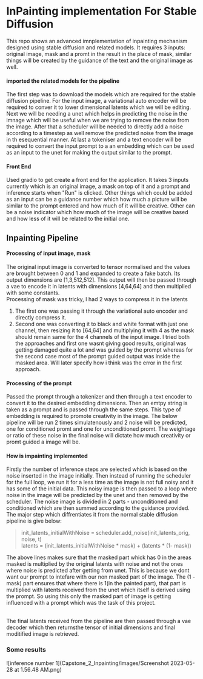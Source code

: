 # InPainting implementation For Stable Diffusion


This repo shows an advanced imnplementation of inpainting mechanism designed using stable diffusion and related models. It requires 3 inputs: original image, mask and a promt in the result in the place of mask, similar things will be created by the guidance of the text and the original image as well.

#### imported the related models for the pipeline
The first step was to download the models which are required for the stable diffusion pipeline. For the input image, a variational auto encoder will be required to conver it to lower dimensional latents which we will be editing. Next we will be needing a unet which helps in predicting the noise in the imnage which will be useful when we are trying to remove the noise from the image. After that a scheduler will be needed to directly add a noise according to a timestep as well remove the predicted noise from the image in th esequential manner. At last a tokeniser and a text encoder will be required to convert the input prompt to a an embedding which can be used as an input to the unet for making the output similar to the prompt.

#### Front End
Used gradio to get create a front end for the application. It takes 3 inputs currently which is an original image, a mask on top of it and a prompt and inference starts when "Run" is clicked. Other things which could be added as an input can be a guidance number which how much a picture will be similar to the prompt entered and how much of it will be creative. Other can be a noise indicator which how much of the image will be creative based and how less of it will be related to the initial one.

## Inpainting Pipeline

#### Processing of input image, mask 
The original input image is converted to tensor normalised and the values are brought between 0 and 1 and expanded to create a fake batch. Its output dimensions are [1,3,512,512]. This output will then be passed through a vae to encode it in latents with dimensions [4,64,64] and then multiplied with some constants.<br>
Processing of mask was tricky, I had 2 ways to compress it in the latents 
1. The first one was passing it through the variational auto encoder and directly compress it. 
2. Second one was converting it to black and white format with just one channel, then resizing it to [64,64] and multiplying it with 4 as the mask should remain same for the 4 channels of the input image.
I tried both the approaches and first one wasnt giving good results, original was getting damaged quite a lot and was guided by the prompt whereas for the second case most of the prompt guided output was inside the masked area. Will later specify how i think was the error in the first approach.<br> 

#### Processing of the prompt
Passed the prompt through a tokenizer and then through a text encoder to convert it to the desired embedding dimensions. Then an emtpy string is taken as a prompt and is passed through the same steps. This type of embedding is required to promote creativity in the image. The below pipeline will be run 2 times simulatenously and 2 noise will be predicted, one for conditioned promt and one for unconditioned promt. The weightage or ratio of these noise in the final noise will dictate how much creativity or promt guided a image will be.

#### How is impainting implemented
Firstly the number of inference steps are selected which is based on the noise inserted in the image initially. Then instead of running the scheduler for the full loop, we run it for a less time as the image is not full noisy and it has some of the initial data. This noisy image is then passed to a loop where noise in the image will be predicted by the unet and then removed by the scheduler. The noise image is divided in 2 parts - unconditioned and conditioned which are then summed according to the guidance provided. The major step which diffrentiates it from the normal stable diffusion pipeline is give below:
> init_latents_initialWithNoise = scheduler.add_noise(init_latents_orig, noise, t) <br>
> latents = (init_latents_initialWithNoise * mask) + (latents * (1- mask)) <br>


The above lines makes sure that the masked part whick has 0 in the areas masked is multiplied by the original latents with noise and not the ones where noise is predicted after getting from unet. This is because we dont want our prompt to intefare with our non masked part of the image. The (1 - mask) part ensures that where there is 1(in the painted part), that part is multiplied with latents received from the unet which itself is derived using the prompt. So using this only the masked part of image is getting influenced with a prompt which was the task of this project. <br> <br> 

The final latents received from the pipeline are then passed through a vae decoder which then returnsthe tensor of initial dimensions and final moditified image is retrieved.

### Some results

 ![inference number 1](Capstone_2_Inpainting/images/Screenshot 2023-05-28 at 1.56.48 AM.png)
<img href = "images/1.png">
<img href = "images/2.png">
<img href = "images/3.png">
<img href = "images/4.png">
<img href = "images/5.png">
<img href = "images/6.png">




